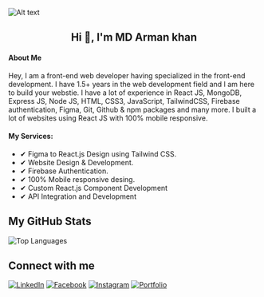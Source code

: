 ![Alt text](https://i.imgur.com/n7e5IiG.png)

  <h2 align="center">
    Hi 👋, I'm MD Arman khan
  </h2>

#### About Me
Hey, I am a front-end web developer having specialized in the front-end development. I have 1.5+ years in the web development field and I am here to build your webstie. I have a lot of experience in React JS, MongoDB, Express JS, Node JS, HTML, CSS3, JavaScript, TailwindCSS, Firebase authentication, Figma, Git, Github & npm packages and many more. I built a lot of websites using React JS with 100% mobile responsive.

#### My Services:
- ✔ Figma to React.js Design using Tailwind CSS.
- ✔ Website Design & Development.
- ✔ Firebase Authentication.
- ✔ 100% Mobile responsive desing.
- ✔ Custom React.js Component Development
- ✔ API Integration and Development

## My GitHub Stats

![Top Languages](https://github-readme-stats.vercel.app/api/top-langs/?mdarmankhan6252=mdarmankhan6252&layout=compact)

## Connect with me

[![LinkedIn](https://img.shields.io/badge/-LinkedIn-blue?style=flat-square&logo=linkedin&logoColor=white)](https://www.linkedin.com/in/mdarmankhan6252)
[![Facebook](https://img.shields.io/badge/-Facebook-blue?style=flat-square&logo=facebook&logoColor=white)](https://www.facebook.com/profile.php?id=100021868964533)
[![Instagram](https://img.shields.io/badge/-Instagram-purple?style=flat-square&logo=instagram&logoColor=white)](https://www.instagram.com/mdarmankhan6252)
[![Portfolio](https://img.shields.io/badge/-Portfolio-black?style=flat-square&logo=briefcase&logoColor=white)](https://mdarmankhan6252.netlify.app)







